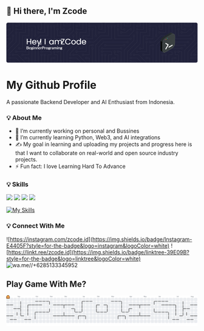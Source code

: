 ## 👋 Hi there, I'm Zcode

![ZCODE](image/github-header-image.png)

# My Github Profile
A passionate Backend Developer and AI Enthusiast from Indonesia.

### 💡 About Me
- 🔭 I’m currently working on personal and Bussines
- 🌱 I’m currently learning Python, Web3, and AI integrations
- ✍️ My goal in learning and uploading my projects and progress here is that I want to collaborate on real-world and open source industry projects.
- ⚡ Fun fact: I love Learning Hard To Advance

### 💡 Skills
<img src="https://img.shields.io/badge/ChatGPT-74aa9c?style=for-the-badge&logo=openai&logoColor=white"/>
<img src="https://img.shields.io/badge/Google%20Gemini-8E75B2?style=for-the-badge&logo=googlegemini&logoColor=white"/>
<img src="https://img.shields.io/badge/Bitcoin-000000?style=for-the-badge&logo=bitcoin&logoColor=white"/>
<img src="https://img.shields.io/badge/Ethereum-3C3C3D?style=for-the-badge&logo=Ethereum&logoColor=white"/>

[![My Skills](https://skillicons.dev/icons?i=js,html,css,discord,py,github,gmail,notion,pycharm)](https://skillicons.dev)

### 💡 Connect With Me
![https://instagram.com/zcode.id](https://img.shields.io/badge/Instagram-E4405F?style=for-the-badge&logo=instagram&logoColor=white)
![https://linkt.ree/zcode.id](https://img.shields.io/badge/linktree-39E09B?style=for-the-badge&logo=linktree&logoColor=white)
![wa.me//+6285133345952](https://img.shields.io/badge/WhatsApp-25D366?style=for-the-badge&logo=WhatsApp&logoColor=white)

## Play Game With Me?
<picture>
  <source media="(prefers-color-scheme: dark)" srcset="https://raw.githubusercontent.com/zcode-glitch/zcode-glitch/output/pacman-contribution-graph-dark.svg">
  <source media="(prefers-color-scheme: light)" srcset="https://raw.githubusercontent.com/zcode-glitch/zcode-glitch/output/pacman-contribution-graph.svg">
  <img alt="pacman contribution graph" src="https://raw.githubusercontent.com/zcode-glitch/zcode-glitch/output/pacman-contribution-graph.svg">
</picture>
